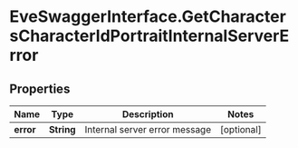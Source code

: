 # EveSwaggerInterface.GetCharactersCharacterIdPortraitInternalServerError

## Properties
Name | Type | Description | Notes
------------ | ------------- | ------------- | -------------
**error** | **String** | Internal server error message | [optional] 


